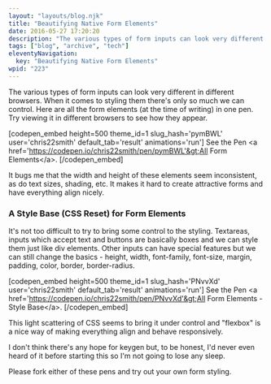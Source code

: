 ```yaml
---
layout: "layouts/blog.njk"
title: "Beautifying Native Form Elements"
date: 2016-05-27 17:20:20
description: "The various types of form inputs can look very different in different browsers"
tags: ["blog", "archive", "tech"]
eleventyNavigation:
  key: "Beautifying Native Form Elements"
wpid: "223"
---
```


The various types of form inputs can look very different in different browsers. When it comes to styling them there's only so much we can control. Here are all the form elements (at the time of writing) in one pen. Try viewing it in different browsers to see how they appear.

[codepen_embed height=500 theme_id=1 slug_hash='pymBWL' user='chris22smith' default_tab='result' animations='run']
See the Pen &lt;a href='https://codepen.io/chris22smith/pen/pymBWL'&gt;All Form Elements&lt;/a&gt;.
[/codepen_embed]

It bugs me that the width and height of these elements seem inconsistent, as do text sizes, shading, etc. It makes it hard to create attractive forms and have everything align nicely.

<h3>A Style Base (CSS Reset) for Form Elements</h3>
It's not too difficult to try to bring some control to the styling. Textareas, inputs which accept text and buttons are basically boxes and we can style them just like div elements. Other inputs can have special features but we can still change the basics - height, width, font-family, font-size, margin, padding, color, border, border-radius.

[codepen_embed height=500 theme_id=1 slug_hash='PNvvXd' user='chris22smith' default_tab='result' animations='run']
See the Pen &lt;a href='https://codepen.io/chris22smith/pen/PNvvXd'&gt;All Form Elements - Style Base&lt;/a&gt;.
[/codepen_embed]

This light scattering of CSS seems to bring it under control and "flexbox" is a nice way of making everything align and behave responsively.

I don't think there's any hope for keygen but, to be honest, I'd never even heard of it before starting this so I'm not going to lose any sleep.

Please fork either of these pens and try out your own form styling.
